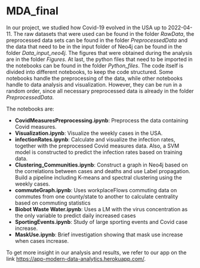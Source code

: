 # MDA_final
In our project, we studied how Covid-19 evolved in the USA up to 2022-04-11. The raw datasets that were used can be found in the folder _RawData_, the preprocessed data sets can be found in the folder _PreprocessedData_ and the data that need to be in the input folder of Neo4j can be found in the folder *Data_input_neo4j*. The figures that were obtained during the analysis are in the folder _Figures_. At last, the python files that need to be imported in the notebooks can be found in the folder _Python_files_. The code itself is divided into different notebooks, to keep the code structured. Some notebooks handle the preprocessing of the data, while other notebooks handle to data analysis and visualization. However, they can be run in a random order, since all necessary preprocessed data is already in the folder _PreprocessedData_.

The notebooks are:
  - **CovidMeasuresPreprocessing.ipynb**: Preprocess the data containing Covid measures.
  - **Visualization.ipynb**: Visualize the weekly cases in the USA.
  - **infectionRates.ipynb**: Calculate and visualize the infection rates, together with the preprocessed Covid measures data. Also, a SVM model is constructed to predict the infection rates based on training data. 
  - **Clustering_Communities.ipynb**: Construct a graph in Neo4j based on the correlations between cases and deaths and use Label propagation. Build a pipeline including K-means and spectral clustering using the weekly cases.
  - **commuteGraph.ipynb**: Uses workplaceFlows commuting data on commutes from one county/state to another to calculate centrality based on commuting statistics
  - **Biobot Waste Water.ipynb**: Uses a LM with the virus concentration as the only variable to predict daily increased cases
  - **SportingEvents.ipynb**: Study of large sporting events and Covid case increase.
  - **MaskUse.ipynb**: Brief investigation showing that mask use increase when cases increase.

To get more insight in our analysis and results, we refer to our app on the link https://app-modern-data-analytics.herokuapp.com/.
